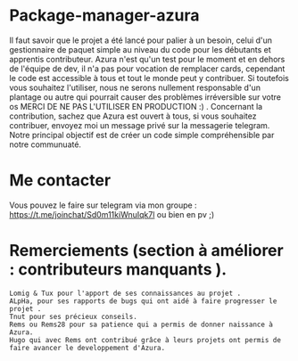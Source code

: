 # Package-manager-azura

Il faut savoir que le projet a été lancé pour palier à un besoin, celui d'un gestionnaire de paquet simple au niveau du code pour les débutants et apprentis contributeur. Azura n'est qu'un test pour le moment et en dehors de l'équipe de dev, il n'a pas pour vocation de remplacer cards, cependant le code est accessible à tous et tout le monde peut y contribuer. Si toutefois vous souhaitez l'utiliser, nous ne serons nullement responsable d'un plantage ou autre qui pourrait causer des problèmes irréversible sur votre os MERCI DE NE PAS L'UTILISER EN PRODUCTION :) . Concernant la contribution, sachez que Azura est ouvert à tous, si vous souhaitez contribuer, envoyez moi un message privé sur la messagerie telegram. Notre principal objectif est de créer un code simple compréhensible par notre communuaté.

# Me contacter

Vous pouvez le faire sur telegram via mon groupe : https://t.me/joinchat/Sd0m11kiWnuIqk7l ou bien en pv ;)

# Remerciements (section à améliorer : contributeurs manquants ).

    Lomig & Tux pour l'apport de ses connaissances au projet .
    ALpHa, pour ses rapports de bugs qui ont aidé à faire progresser le projet .
    Tnut pour ses précieux conseils.
    Rems ou Rems28 pour sa patience qui a permis de donner naissance à Azura.
    Hugo qui avec Rems ont contribué grâce à leurs projets ont permis de faire avancer le developpement d'Azura.
